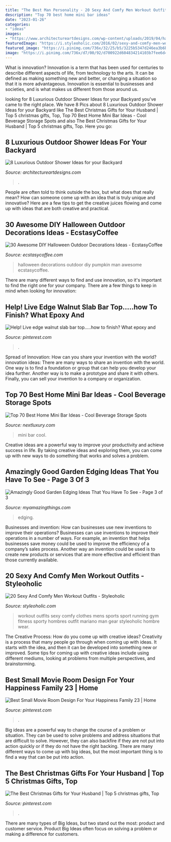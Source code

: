 ```yaml
---
title: "The Best Man Personality - 20 Sexy And Comfy Men Workout Outfits"
description: "Top 70 best home mini bar ideas"
date: "2023-01-26"
categories:
- "ideas"
images:
- "https://www.architectureartdesigns.com/wp-content/uploads/2019/04/hawaiian-luxury-768x1151.jpg"
featuredImage: "https://i.styleoholic.com/2016/02/sexy-and-comfy-men-workout-outfits-1.jpg"
featured_image: "https://i.pinimg.com/736x/32/25/b5/3225b5347d246ea3b6b37ba1efc4023f.jpg"
image: "https://i.pinimg.com/736x/d7/00/92/d700922d604834214103b7fee6d4376d.jpg"
---
```



What is innovation?
Innovation is a term that has been used for centuries to describe different aspects of life, from technology to the arts. It can be defined as making something new and better, or changing a situation so that it is more advantageous. Innovation is essential to businesses and societies, and is what makes us different from those around us.

	

		
looking for 8 Luxurious Outdoor Shower Ideas for your Backyard you've came to the right place. We have 8 Pics about 8 Luxurious Outdoor Shower Ideas for your Backyard like The Best Christmas Gifts for Your Husband | Top 5 christmas gifts, Top, Top 70 Best Home Mini Bar Ideas - Cool Beverage Storage Spots and also The Best Christmas Gifts for Your Husband | Top 5 christmas gifts, Top. Here you go:
		
    
## 8 Luxurious Outdoor Shower Ideas For Your Backyard

<img loading=lazy src="https://www.architectureartdesigns.com/wp-content/uploads/2019/04/hawaiian-luxury-768x1151.jpg" onerror="this.onerror=null;this.src='https://tse2.mm.bing.net/th?id=OIP.Swfdxs2gCX0PhDDPY0FrVAHaLG&amp;pid=15.1';" alt="8 Luxurious Outdoor Shower Ideas for your Backyard">

_Source: architectureartdesigns.com_

>. 

	

People are often told to think outside the box, but what does that really mean? How can someone come up with an idea that is truly unique and innovative? Here are a few tips to get the creative juices flowing and come up with ideas that are both creative and practical.

    
## 30 Awesome DIY Halloween Outdoor Decorations Ideas - EcstasyCoffee

<img loading=lazy src="https://i0.wp.com/www.ecstasycoffee.com/wp-content/uploads/2016/10/Menacing-Pumpkin-Man.jpg" onerror="this.onerror=null;this.src='https://tse4.mm.bing.net/th?id=OIP.duYFu-zqaKqumkxgHJ5BfAHaM0&amp;pid=15.1';" alt="30 Awesome DIY Halloween Outdoor Decorations Ideas - EcstasyCoffee">

_Source: ecstasycoffee.com_

>halloween decorations outdoor diy pumpkin man awesome ecstasycoffee. 

	

There are many different ways to find and use innovation, so it's important to find the right one for your company. There are a few things to keep in mind when looking for innovation: 

    
## Help! Live Edge Walnut Slab Bar Top.....how To Finish? What Epoxy And

<img loading=lazy src="https://i.pinimg.com/736x/d7/00/92/d700922d604834214103b7fee6d4376d.jpg" onerror="this.onerror=null;this.src='https://tse2.mm.bing.net/th?id=OIP.5vHn2RijYfitZMSb4SxePQHaJ3&amp;pid=15.1';" alt="Help! Live edge walnut slab bar top.....how to finish? What epoxy and">

_Source: pinterest.com_

>. 

	

Spread of Innovation: How can you share your invention with the world?
innovation ideas: 
There are many ways to share an invention with the world. One way is to find a foundation or group that can help you develop your idea further. Another way is to make a prototype and share it with others. Finally, you can sell your invention to a company or organization.

    
## Top 70 Best Home Mini Bar Ideas - Cool Beverage Storage Spots

<img loading=lazy src="http://nextluxury.com/wp-content/uploads/cool-mini-bar-ideas.jpg" onerror="this.onerror=null;this.src='https://tse3.mm.bing.net/th?id=OIP.24u8MbRanNbVPImcc7v02gAAAA&amp;pid=15.1';" alt="Top 70 Best Home Mini Bar Ideas - Cool Beverage Storage Spots">

_Source: nextluxury.com_

>mini bar cool. 

	

Creative ideas are a powerful way to improve your productivity and achieve success in life. By taking creative ideas and exploring them, you can come up with new ways to do something that works and solves a problem.

    
## Amazingly Good Garden Edging Ideas That You Have To See - Page 3 Of 3

<img loading=lazy src="https://myamazingthings.com/wp-content/uploads/2017/03/903dc928b368310ba90aed4ba39620ff.jpg" onerror="this.onerror=null;this.src='https://tse4.mm.bing.net/th?id=OIP.E81RssNwCX6ElG-bRWk-5AHaLI&amp;pid=15.1';" alt="Amazingly Good Garden Edging Ideas That You Have To See - Page 3 of 3">

_Source: myamazingthings.com_

>edging. 

	

Businesses and invention: How can businesses use new inventions to improve their operations?
Businesses can use inventions to improve their operations in a number of ways. For example, an invention that helps businesses save money could be used to improve the efficiency of a company’s sales process. Another way an invention could be used is to create new products or services that are more effective and efficient than those currently available.

    
## 20 Sexy And Comfy Men Workout Outfits - Styleoholic

<img loading=lazy src="https://i.styleoholic.com/2016/02/sexy-and-comfy-men-workout-outfits-1.jpg" onerror="this.onerror=null;this.src='https://tse2.mm.bing.net/th?id=OIP.swAanMep1sz32TPdr6PxOAHaLL&amp;pid=15.1';" alt="20 Sexy And Comfy Men Workout Outfits - Styleoholic">

_Source: styleoholic.com_

>workout outfits sexy comfy clothes mens sports sport running gym fitness sporty hombres outfit mariano man gear styleoholic hombre wear. 

	

The Creative Process: How do you come up with creative ideas?
Creativity is a process that many people go through when coming up with ideas. It starts with the idea, and then it can be developed into something new or improved. Some tips for coming up with creative ideas include using different mediums, looking at problems from multiple perspectives, and brainstorming.

    
## Best Small Movie Room Design For Your Happiness Family 23 | Home

<img loading=lazy src="https://i.pinimg.com/736x/32/25/b5/3225b5347d246ea3b6b37ba1efc4023f.jpg" onerror="this.onerror=null;this.src='https://tse3.mm.bing.net/th?id=OIP.7dEb7KNaYrQlUEO4A_KGPwHaE8&amp;pid=15.1';" alt="Best Small Movie Room Design For Your Happiness Family 23 | Home">

_Source: pinterest.com_

>. 

	

Big ideas are a powerful way to change the course of a problem or situation. They can be used to solve problems and address situations that are difficult to solve. However, they can also backfire if they are not put into action quickly or if they do not have the right backing. There are many different ways to come up with big ideas, but the most important thing is to find a way that can be put into action.

    
## The Best Christmas Gifts For Your Husband | Top 5 Christmas Gifts, Top

<img loading=lazy src="https://i.pinimg.com/736x/37/e0/1b/37e01bd4f67bb08b35689e341a945a3b.jpg" onerror="this.onerror=null;this.src='https://tse3.mm.bing.net/th?id=OIP.IgGYuIieZ4ZofcTYAZ-oWgHaLH&amp;pid=15.1';" alt="The Best Christmas Gifts for Your Husband | Top 5 christmas gifts, Top">

_Source: pinterest.com_

>. 

	

There are many types of Big Ideas, but two stand out the most: product and customer service. Product Big Ideas often focus on solving a problem or making a difference for customers.

